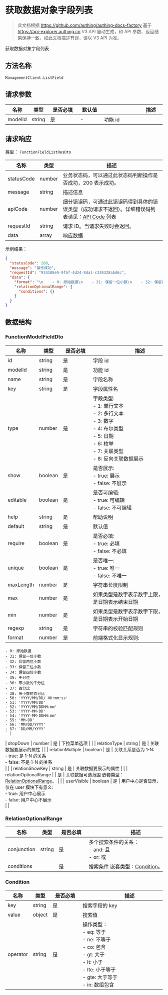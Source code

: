 # 获取数据对象字段列表

<!--
  警告⚠️：
  不要直接修改该文档，
  https://github.com/Authing/authing-docs-factory
  使用该项目进行生成
-->

<LastUpdated />

> 此文档根据 https://github.com/authing/authing-docs-factory 基于 https://api-explorer.authing.cn V3 API 自动生成，和 API 参数、返回结果保持一致，如此文档描述有误，请以 V3 API 为准。

获取数据对象字段列表

## 方法名称

`ManagementClient.ListField`

## 请求参数

| 名称 | 类型 | <div style="width:80px">是否必填</div> | <div style="width:60px">默认值</div> | <div style="width:300px">描述</div> | <div style="width:200px">示例值</div> |
| ---- | ---- | ---- | ---- | ---- | ---- |
 | modelId | string  | 是 | - | 功能 id  |  |




## 请求响应

类型： `FunctionFieldListResDto`

| 名称 | 类型 | 描述 |
| ---- | ---- | ---- |
| statusCode | number | 业务状态码，可以通过此状态码判断操作是否成功，200 表示成功。 |
| message | string | 描述信息 |
| apiCode | number | 细分错误码，可通过此错误码得到具体的错误类型（成功请求不返回）。详细错误码列表请见：[API Code 列表](https://api-explorer.authing.cn/?tag=group/%E5%BC%80%E5%8F%91%E5%87%86%E5%A4%87#tag/%E5%BC%80%E5%8F%91%E5%87%86%E5%A4%87/%E9%94%99%E8%AF%AF%E5%A4%84%E7%90%86/apiCode) |
| requestId | string | 请求 ID。当请求失败时会返回。 |
| data | array | 响应数据 |



示例结果：

```json
{
  "statusCode": 200,
  "message": "操作成功",
  "requestId": "934108e5-9fbf-4d24-8da1-c330328abd6c",
  "data": {
    "format": "\n    - 0: 原始数据\n    - 31: 保留一位小数\n    - 32: 保留两位小数\n    - 33: 保留三位小数\n    - 34: 保留四位小数\n    - 35: 千分位\n    - 36: 带小数的千分位\n    - 37: 百分比\n    - 38: 带小数的百分比\n    - 50: 'YYYY/MM/DD/ HH:mm:ss'\n    - 51: 'YYYY/MM/DD'\n    - 52: 'YYYY/MM/DDHH:mm'\n    - 53: 'YYYY-MM-DD'\n    - 54: 'YYYY-MM-DDHH:mm'\n    - 55: 'MM-DD'\n    - 56: 'MM/DD/YYYY'\n    - 57: 'DD/MM/YYYY'\n    ",
    "relationOptionalRange": {
      "conditions": {}
    }
  }
}
```

## 数据结构


### <a id="FunctionModelFieldDto"></a> FunctionModelFieldDto

| 名称 | 类型 | <div style="width:80px">是否必填</div> | <div style="width:300px">描述</div> | <div style="width:200px">示例值</div> |
| ---- |  ---- | ---- | ---- | ---- |
| id | string | 是 | 字段 id   |  |
| modelId | string | 是 | 功能 id   |  |
| name | string | 是 | 字段名称   |  |
| key | string | 是 | 字段属性名   |  |
| type | number | 是 | 字段类型:<br>    - 1: 单行文本<br>    - 2: 多行文本<br>    - 3: 数字<br>    - 4: 布尔类型<br>    - 5: 日期<br>    - 6: 枚举<br>    - 7: 关联类型<br>    - 8: 反向关联数据展示<br>       |  |
| show | boolean | 是 | 是否展示:<br>    - true: 展示<br>    - false: 不展示<br>       |  |
| editable | boolean | 是 | 是否可编辑:<br>    - true: 可编辑<br>    - false: 不可编辑<br>       |  |
| help | string | 是 | 帮助说明   |  |
| default | string | 是 | 默认值   |  |
| require | boolean | 是 | 是否必填:<br>    - true: 必填<br>    - false: 不必填<br>       |  |
| unique | boolean | 是 | 是否唯一:<br>    - true: 唯一<br>    - false: 不唯一<br>       |  |
| maxLength | number | 是 | 字符串长度限制   |  |
| max | number | 是 | 如果类型是数字表示数字上限，如果类型是日期表示结束日期   |  |
| min | number | 是 | 如果类型是数字表示数字下限，如果类型是日期表示开始日期   |  |
| regexp | string | 是 | 字符串的校验匹配规则   |  |
| format | number | 是 | 前端格式化显示规则:   |  `
    - 0: 原始数据
    - 31: 保留一位小数
    - 32: 保留两位小数
    - 33: 保留三位小数
    - 34: 保留四位小数
    - 35: 千分位
    - 36: 带小数的千分位
    - 37: 百分比
    - 38: 带小数的百分比
    - 50: 'YYYY/MM/DD/ HH:mm:ss'
    - 51: 'YYYY/MM/DD'
    - 52: 'YYYY/MM/DDHH:mm'
    - 53: 'YYYY-MM-DD'
    - 54: 'YYYY-MM-DDHH:mm'
    - 55: 'MM-DD'
    - 56: 'MM/DD/YYYY'
    - 57: 'DD/MM/YYYY'
    ` |
| dropDown | number | 是 | 下拉菜单选项   |  |
| relationType | string | 是 | 关联数据要展示的属性   |  |
| relationMultiple | boolean | 是 | 关联关系是否为 1-N:<br>    - true: 是 1-N 的关系<br>    - false: 不是 1-N 的关系<br>       |  |
| relationShowKey | string | 是 | 关联数据要展示的属性   |  |
| relationOptionalRange |  | 是 | 关联数据可选范围 嵌套类型：<a href="#RelationOptionalRange">RelationOptionalRange</a>。  |  |
| userVisible | boolean | 是 | 用户中心是否显示，仅在 user 模块下有意义:<br>    - true: 用户中心展示<br>    - false: 用户中心不展示<br>       |  |


### <a id="RelationOptionalRange"></a> RelationOptionalRange

| 名称 | 类型 | <div style="width:80px">是否必填</div> | <div style="width:300px">描述</div> | <div style="width:200px">示例值</div> |
| ---- |  ---- | ---- | ---- | ---- |
| conjunction | string | 是 | 多个搜索条件的关系：<br>    - and: 且<br>    - or:  或<br>       |  |
| conditions |  | 是 | 搜索条件 嵌套类型：<a href="#Condition">Condition</a>。  |  |


### <a id="Condition"></a> Condition

| 名称 | 类型 | <div style="width:80px">是否必填</div> | <div style="width:300px">描述</div> | <div style="width:200px">示例值</div> |
| ---- |  ---- | ---- | ---- | ---- |
| key | string | 是 | 搜索字段的 key   |  |
| value | object | 是 | 搜索值   |  |
| operator | string | 是 | 操作类型：<br>    - eq: 等于<br>    - ne: 不等于<br>    - co: 包含<br>    - gt: 大于<br>    - lt: 小于<br>    - lte: 小于等于<br>    - gte: 大于等于<br>    - in: 数组包含<br>       |  |


